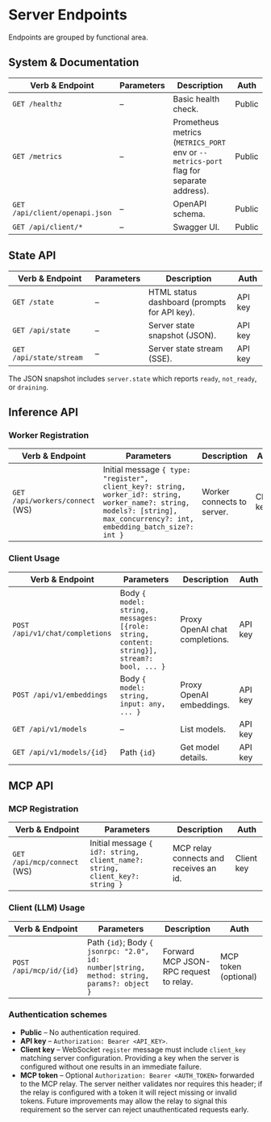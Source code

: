 # Server Endpoints

Endpoints are grouped by functional area.

## System & Documentation

| Verb & Endpoint | Parameters | Description | Auth |
| --- | --- | --- | --- |
| `GET /healthz` | – | Basic health check. | Public |
| `GET /metrics` | – | Prometheus metrics (`METRICS_PORT` env or `--metrics-port` flag for separate address). | Public |
| `GET /api/client/openapi.json` | – | OpenAPI schema. | Public |
| `GET /api/client/*` | – | Swagger UI. | Public |

## State API

| Verb & Endpoint | Parameters | Description | Auth |
| --- | --- | --- | --- |
| `GET /state` | – | HTML status dashboard (prompts for API key). | API key |
| `GET /api/state` | – | Server state snapshot (JSON). | API key |
| `GET /api/state/stream` | – | Server state stream (SSE). | API key |

The JSON snapshot includes `server.state` which reports `ready`, `not_ready`, or `draining`.

## Inference API

### Worker Registration

| Verb & Endpoint | Parameters | Description | Auth |
| --- | --- | --- | --- |
| `GET /api/workers/connect` (WS) | Initial message `{ type: "register", client_key?: string, worker_id?: string, worker_name?: string, models?: [string], max_concurrency?: int, embedding_batch_size?: int }` | Worker connects to server. | Client key |

### Client Usage

| Verb & Endpoint | Parameters | Description | Auth |
| --- | --- | --- | --- |
| `POST /api/v1/chat/completions` | Body `{ model: string, messages: [{role: string, content: string}], stream?: bool, ... }` | Proxy OpenAI chat completions. | API key |
| `POST /api/v1/embeddings` | Body `{ model: string, input: any, ... }` | Proxy OpenAI embeddings. | API key |
| `GET /api/v1/models` | – | List models. | API key |
| `GET /api/v1/models/{id}` | Path `{id}` | Get model details. | API key |

## MCP API

### MCP Registration

| Verb & Endpoint | Parameters | Description | Auth |
| --- | --- | --- | --- |
| `GET /api/mcp/connect` (WS) | Initial message `{ id?: string, client_name?: string, client_key?: string }` | MCP relay connects and receives an id. | Client key |

### Client (LLM) Usage

| Verb & Endpoint | Parameters | Description | Auth |
| --- | --- | --- | --- |
| `POST /api/mcp/id/{id}` | Path `{id}`; Body `{ jsonrpc: "2.0", id: number\|string, method: string, params?: object }` | Forward MCP JSON-RPC request to relay. | MCP token (optional) |

### Authentication schemes
- **Public** – No authentication required.
- **API key** – `Authorization: Bearer <API_KEY>`.
- **Client key** – WebSocket `register` message must include `client_key` matching server configuration. Providing a key when the server is configured without one results in an immediate failure.
- **MCP token** – Optional `Authorization: Bearer <AUTH_TOKEN>` forwarded to the MCP relay. The server neither validates nor requires this header; if the relay is configured with a token it will reject missing or invalid tokens. Future improvements may allow the relay to signal this requirement so the server can reject unauthenticated requests early.

